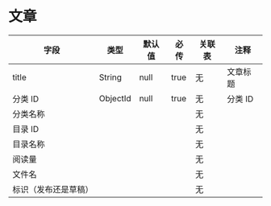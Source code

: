 # 文章

| 字段                 | 类型     | 默认值 | 必传 | 关联表 | 注释     |
| -------------------- | -------- | ------ | ---- | ------ | -------- |
| title                | String   | null   | true | 无     | 文章标题 |
| 分类 ID              | ObjectId | null   | true | 无     | 分类 ID  |
| 分类名称             |          |        |      | 无     |          |
| 目录 ID              |          |        |      | 无     |          |
| 目录名称             |          |        |      | 无     |          |
| 阅读量               |          |        |      | 无     |          |
| 文件名               |          |        |      | 无     |          |
| 标识（发布还是草稿） |          |        |      | 无     |          |

